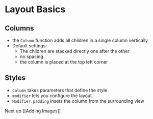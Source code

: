 # Layout Basics
## Columns
- the `Column` function adds all children in a single column vertically
- Default settings:
	- The children are stacked directly one after the other
	- no spacing 
	- the column is placed at the top left corner

## Styles
- `Column` takes parameters that define the style
- `modifier` lets you configure the layout
- `Modifier.padding` insets the column from the surrounding view

Next up [[Adding Images]]